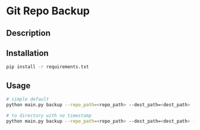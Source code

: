 # Git Repo Backup

## Description


## Installation

```bash
pip install -r requirements.txt
```

## Usage

```bash
# simple default
python main.py backup --repo_path=<repo_path> --dest_path=<dest_path>

# to directory with no timestamp
python main.py backup --repo_path=<repo_path> --dest_path=<dest_path> --dest_type=dir --dest_name=backup_filename --add_timestamp=False
```
